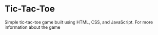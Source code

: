 # Tic-Tac-Toe
Simple tic-tac-toe game built using HTML, CSS, and JavaScript. For more information about the game
